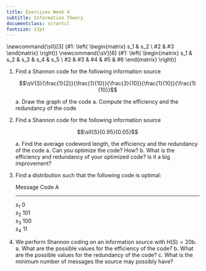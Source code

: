 ```yaml
---
title: Exercises Week 4
subtitle: Information Theory
documentclass: scrartcl
fontsize: 12pt
---
```


\newcommand{\sII}[3] {#1: \left( \begin{matrix} s_1 & s_2 \\ #2 & #3 \end{matrix} \right)}
\newcommand{\sV}[6] {#1: \left( \begin{matrix} s_1 & s_2 & s_3 & s_4 & s_5 \\ #2 & #3 & #4 & #5 & #6 \end{matrix} \right)}


1. Find a Shannon code for the following information source

    $$\sV{S}{\frac{1}{2}}{\frac{1}{10}}{\frac{3}{10}}{\frac{1}{10}}{\frac{1}{10}}$$

    a. Draw the graph of the code
    a. Compute the efficiency and the redundancy of the code

1. Find a Shannon code for the following information source

    $$\sII{S}{0.95}{0.05}$$

    a. Find the average codeword length, the efficiency and the redundancy of the code
    a. Can you optimize the code? How?
    b. What is the efficiency and redundancy of your optimized code? Is it a big improvement?
	
2. Find a distribution such that the following code is optimal:

	  Message      Code A	
	-----------  ---------- 
	  $s_1$        $0$		
	  $s_2$        $101$		
	  $s_3$        $100$		
	  $s_4$        $11$		

3. We perform Shannon coding on an information source with $H(S) = 20$b.
    a. What are the possible values for the efficiency of the code?
    b. What are the possible values for the redundancy of the code?
    c. What is the minimum number of messages the source may possibly have?


    
